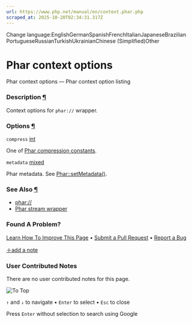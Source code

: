 ```yaml
---
url: https://www.php.net/manual/en/context.phar.php
scraped_at: 2025-10-20T02:34:31.317Z
---
```


Change language:EnglishGermanSpanishFrenchItalianJapaneseBrazilian PortugueseRussianTurkishUkrainianChinese (Simplified)Other

# Phar context options

Phar context options — Phar context option listing

### Description [¶](https://www.php.net/manual/en/context.phar.php\#refsect1-context.phar-description)

Context options for `phar://` wrapper.


### Options [¶](https://www.php.net/manual/en/context.phar.php\#refsect1-context.phar-options)

`compress` [int](https://www.php.net/manual/en/language.types.integer.php)

One of [Phar compression constants](https://www.php.net/manual/en/phar.constants.php#phar.constants.compression).


`metadata` [mixed](https://www.php.net/manual/en/language.types.mixed.php)

Phar metadata. See [Phar::setMetadata()](https://www.php.net/manual/en/phar.setmetadata.php).


### See Also [¶](https://www.php.net/manual/en/context.phar.php\#refsect1-context.phar-seealso)

- [phar://](https://www.php.net/manual/en/wrappers.phar.php)
- [Phar stream wrapper](https://www.php.net/manual/en/phar.using.stream.php)

### Found A Problem?

[Learn How To Improve This Page](https://github.com/php/doc-base/blob/master/README.md "This will take you to our contribution guidelines on GitHub")
•
[Submit a Pull Request](https://github.com/php/doc-en/blob/master/language/context/phar.xml)
•
[Report a Bug](https://github.com/php/doc-en/issues/new?body=From%20manual%20page:%20https:%2F%2Fphp.net%2Fcontext.phar%0A%0A---)

[＋add a note](https://www.php.net/manual/add-note.php?sect=context.phar&repo=en&redirect=https://www.php.net/manual/en/context.phar.php)

### User Contributed Notes

There are no user contributed notes for this page.

![To Top](https://www.php.net/images/to-top@2x.png)

`↑` and `↓` to navigate •
`Enter` to select •
`Esc` to close


Press `Enter` without
selection to search using Google